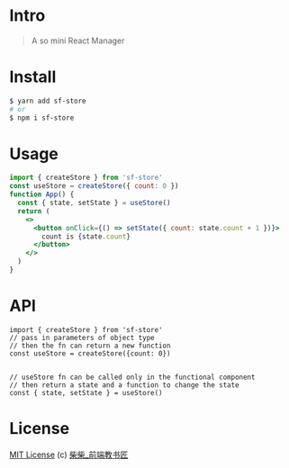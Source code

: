 # Intro

> A so mini React Manager

# Install

```bash
$ yarn add sf-store
# or
$ npm i sf-store
```

# Usage

```jsx
import { createStore } from 'sf-store'
const useStore = createStore({ count: 0 })
function App() {
  const { state, setState } = useStore()
  return (
    <>
      <button onClick={() => setState({ count: state.count + 1 })}>
        count is {state.count}
      </button>
    </>
  )
}
```

# API

```JSX
import { createStore } from 'sf-store'
// pass in parameters of object type
// then the fn can return a new function
const useStore = createStore({count: 0})


// useStore fn can be called only in the functional component
// then return a state and a function to change the state
const { state, setState } = useStore()
```

# License

[MIT License](https://github.com/nanxiaobei/resso/blob/main/LICENSE) (c) [柴柴\_前端教书匠](https://space.bilibili.com/495118923)
